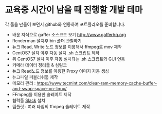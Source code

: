 # 교육중 시간이 남을 때 진행할 개발 테마

각 툴을 만들어 보면서 github와 연동하여 포트폴리오를 준비합니다.

- 배운 지식으로 gaffer 소스코드 보기 http://www.gafferhq.org
- Renderman 설치후 bin 폴더 관찰하기
- 뉴크 Read, Write 노드 정보를 이용해서 ffmpeg로 mov 제작
- CentOS7 설치 이후 자동 설치 .sh 스크립트 제작
- 위 CentOS7 설치 이후 자동 설치되는 .sh 스크립트와 GUI 연동
- 카메라 데이터 정리툴 & 심링크
- 뉴크 Read노드 정보를 이용한 Proxy 이미지 자동 생성
- 뉴크파일 퍼블리쉬툴 제작
- 메모리 관리 : https://www.tecmint.com/clear-ram-memory-cache-buffer-and-swap-space-on-linux/
- FFmpeg를 이용한 슬레이트 제작
- 협력툴 [Slack](docs/slack.md) 설치
- 템플릿 : 여러 타입의 ffmpeg 슬레이트 제작